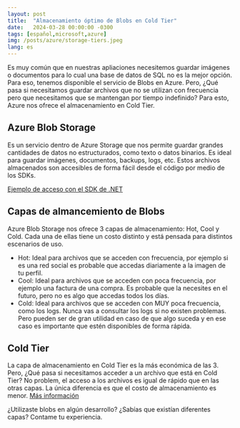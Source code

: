 ```yaml
---
layout: post
title:  "Almacenamiento óptimo de Blobs en Cold Tier"
date:   2024-03-28 00:00:00 -0300
tags: [español,microsoft,azure]
img: /posts/azure/storage-tiers.jpeg
lang: es
---
```


Es muy común que en nuestras apliaciones necesitemos guardar imágenes o documentos para lo cual una base de datos de SQL no es la mejor opción. Para eso, tenemos disponible el servicio de Blobs en Azure. Pero, ¿Qué pasa si necesitamos guardar archivos que no se utilizan con frecuencia pero que necesitamos que se mantengan por tiempo indefinido? Para esto, Azure nos ofrece el almacenamiento en Cold Tier.

## Azure Blob Storage

Es un servicio dentro de Azure Storage que nos permite guardar grandes cantidades de datos no estructurados, como texto o datos binarios. Es ideal para guardar imágenes, documentos, backups, logs, etc. Estos archivos almacenados son accesibles de forma fácil desde el código por medio de los SDKs.

[Ejemplo de acceso con el SDK de .NET](https://learn.microsoft.com/en-us/dotnet/api/overview/azure/storage.blobs-readme?view=azure-dotnet&WT.mc_id=AZ-MVP-5003354)

## Capas de almancemiento de Blobs

Azure Blob Storage nos ofrece 3 capas de almacenamiento: Hot, Cool y Cold. Cada una de ellas tiene un costo distinto y está pensada para distintos escenarios de uso.
* Hot: Ideal para archivos que se acceden con frecuencia, por ejemplo si es una red social es probable que accedas diariamente a la imagen de tu perfil.
* Cool: Ideal para archivos que se acceden con poca frecuencia, por ejemplo una factura de una compra. Es probable que la necesites en el futuro, pero no es algo que accedas todos los días.
* Cold: Ideal para archivos que se acceden con MUY poca frecuencia, como los logs. Nunca vas a consultar los logs si no existen problemas. Pero pueden ser de gran utilidad en caso de que algo suceda y en ese caso es importante que estén disponibles de forma rápida.

## Cold Tier

La capa de almacenamiento en Cold Tier es la más económica de las 3. Pero, ¿Qué pasa si necesitamos acceder a un archivo que está en Cold Tier? No problem, el acceso a los archivos es igual de rápido que en las otras capas. La única diferencia es que el costo de almacenamiento es menor. [Más información](https://azure.microsoft.com/en-us/blog/efficiently-store-data-with-azure-blob-storage-cold-tier-now-generally-available?WT.mc_id=AZ-MVP-5003354)

¿Utilizaste blobs en algún desarrollo? ¿Sabías que existían diferentes capas? Contame tu experiencia.